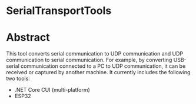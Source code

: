 # SerialTransportTools

# Abstract

This tool converts serial communication to UDP communication and UDP communication to serial communication.
For example, by converting USB-serial communication connected to a PC to UDP communication, it can be received or captured by another machine.
It currently includes the following two tools:

* .NET Core CUI (multi-platform)
* ESP32

